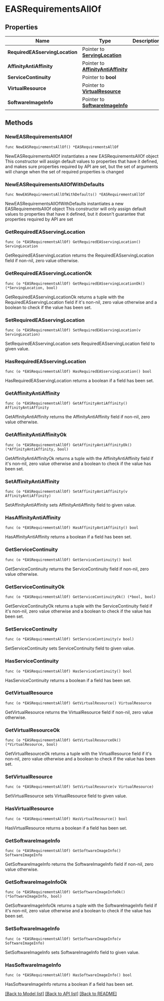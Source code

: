# EASRequirementsAllOf

## Properties

Name | Type | Description | Notes
------------ | ------------- | ------------- | -------------
**RequiredEASservingLocation** | Pointer to [**ServingLocation**](ServingLocation.md) |  | [optional] 
**AffinityAntiAffinity** | Pointer to [**AffinityAntiAffinity**](AffinityAntiAffinity.md) |  | [optional] 
**ServiceContinuity** | Pointer to **bool** |  | [optional] 
**VirtualResource** | Pointer to [**VirtualResource**](VirtualResource.md) |  | [optional] 
**SoftwareImageInfo** | Pointer to [**SoftwareImageInfo**](SoftwareImageInfo.md) |  | [optional] 

## Methods

### NewEASRequirementsAllOf

`func NewEASRequirementsAllOf() *EASRequirementsAllOf`

NewEASRequirementsAllOf instantiates a new EASRequirementsAllOf object
This constructor will assign default values to properties that have it defined,
and makes sure properties required by API are set, but the set of arguments
will change when the set of required properties is changed

### NewEASRequirementsAllOfWithDefaults

`func NewEASRequirementsAllOfWithDefaults() *EASRequirementsAllOf`

NewEASRequirementsAllOfWithDefaults instantiates a new EASRequirementsAllOf object
This constructor will only assign default values to properties that have it defined,
but it doesn't guarantee that properties required by API are set

### GetRequiredEASservingLocation

`func (o *EASRequirementsAllOf) GetRequiredEASservingLocation() ServingLocation`

GetRequiredEASservingLocation returns the RequiredEASservingLocation field if non-nil, zero value otherwise.

### GetRequiredEASservingLocationOk

`func (o *EASRequirementsAllOf) GetRequiredEASservingLocationOk() (*ServingLocation, bool)`

GetRequiredEASservingLocationOk returns a tuple with the RequiredEASservingLocation field if it's non-nil, zero value otherwise
and a boolean to check if the value has been set.

### SetRequiredEASservingLocation

`func (o *EASRequirementsAllOf) SetRequiredEASservingLocation(v ServingLocation)`

SetRequiredEASservingLocation sets RequiredEASservingLocation field to given value.

### HasRequiredEASservingLocation

`func (o *EASRequirementsAllOf) HasRequiredEASservingLocation() bool`

HasRequiredEASservingLocation returns a boolean if a field has been set.

### GetAffinityAntiAffinity

`func (o *EASRequirementsAllOf) GetAffinityAntiAffinity() AffinityAntiAffinity`

GetAffinityAntiAffinity returns the AffinityAntiAffinity field if non-nil, zero value otherwise.

### GetAffinityAntiAffinityOk

`func (o *EASRequirementsAllOf) GetAffinityAntiAffinityOk() (*AffinityAntiAffinity, bool)`

GetAffinityAntiAffinityOk returns a tuple with the AffinityAntiAffinity field if it's non-nil, zero value otherwise
and a boolean to check if the value has been set.

### SetAffinityAntiAffinity

`func (o *EASRequirementsAllOf) SetAffinityAntiAffinity(v AffinityAntiAffinity)`

SetAffinityAntiAffinity sets AffinityAntiAffinity field to given value.

### HasAffinityAntiAffinity

`func (o *EASRequirementsAllOf) HasAffinityAntiAffinity() bool`

HasAffinityAntiAffinity returns a boolean if a field has been set.

### GetServiceContinuity

`func (o *EASRequirementsAllOf) GetServiceContinuity() bool`

GetServiceContinuity returns the ServiceContinuity field if non-nil, zero value otherwise.

### GetServiceContinuityOk

`func (o *EASRequirementsAllOf) GetServiceContinuityOk() (*bool, bool)`

GetServiceContinuityOk returns a tuple with the ServiceContinuity field if it's non-nil, zero value otherwise
and a boolean to check if the value has been set.

### SetServiceContinuity

`func (o *EASRequirementsAllOf) SetServiceContinuity(v bool)`

SetServiceContinuity sets ServiceContinuity field to given value.

### HasServiceContinuity

`func (o *EASRequirementsAllOf) HasServiceContinuity() bool`

HasServiceContinuity returns a boolean if a field has been set.

### GetVirtualResource

`func (o *EASRequirementsAllOf) GetVirtualResource() VirtualResource`

GetVirtualResource returns the VirtualResource field if non-nil, zero value otherwise.

### GetVirtualResourceOk

`func (o *EASRequirementsAllOf) GetVirtualResourceOk() (*VirtualResource, bool)`

GetVirtualResourceOk returns a tuple with the VirtualResource field if it's non-nil, zero value otherwise
and a boolean to check if the value has been set.

### SetVirtualResource

`func (o *EASRequirementsAllOf) SetVirtualResource(v VirtualResource)`

SetVirtualResource sets VirtualResource field to given value.

### HasVirtualResource

`func (o *EASRequirementsAllOf) HasVirtualResource() bool`

HasVirtualResource returns a boolean if a field has been set.

### GetSoftwareImageInfo

`func (o *EASRequirementsAllOf) GetSoftwareImageInfo() SoftwareImageInfo`

GetSoftwareImageInfo returns the SoftwareImageInfo field if non-nil, zero value otherwise.

### GetSoftwareImageInfoOk

`func (o *EASRequirementsAllOf) GetSoftwareImageInfoOk() (*SoftwareImageInfo, bool)`

GetSoftwareImageInfoOk returns a tuple with the SoftwareImageInfo field if it's non-nil, zero value otherwise
and a boolean to check if the value has been set.

### SetSoftwareImageInfo

`func (o *EASRequirementsAllOf) SetSoftwareImageInfo(v SoftwareImageInfo)`

SetSoftwareImageInfo sets SoftwareImageInfo field to given value.

### HasSoftwareImageInfo

`func (o *EASRequirementsAllOf) HasSoftwareImageInfo() bool`

HasSoftwareImageInfo returns a boolean if a field has been set.


[[Back to Model list]](../README.md#documentation-for-models) [[Back to API list]](../README.md#documentation-for-api-endpoints) [[Back to README]](../README.md)


